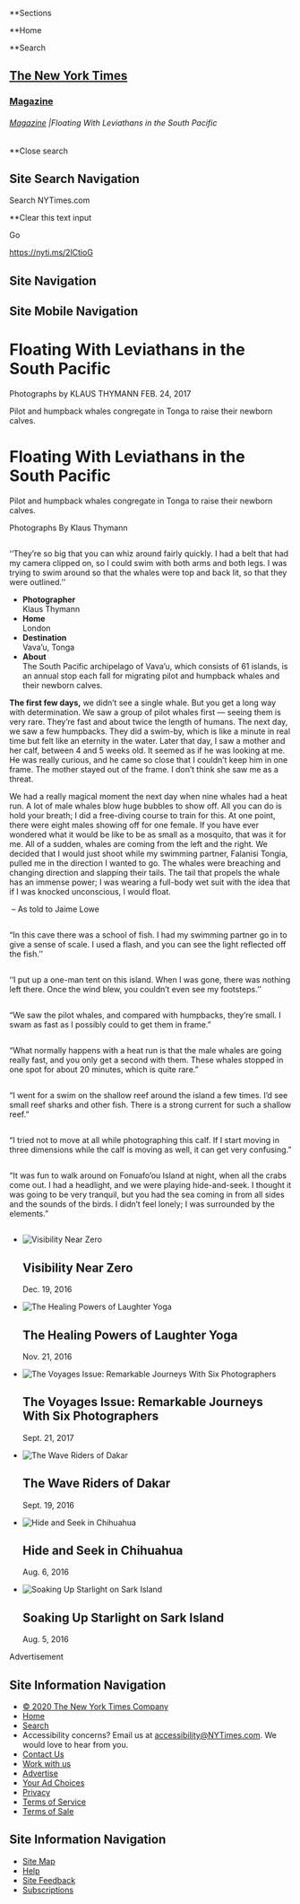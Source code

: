 <div id="suggestions" class="suggestions messenger nocontent robots-nocontent" style="display:none;">

<div class="message-bed">

<div class="message-container last-message-container">

<div class="message">

<span class="message-content"> **<span class="message-title">NYTimes.com
no longer supports Internet Explorer 9 or earlier. Please upgrade your
browser.</span> [LEARN MORE
»](http://www.nytimes3xbfgragh.onion/content/help/site/ie9-support.html)
</span>

</div>

</div>

</div>

</div>

<div id="shell" class="shell">

<div class="container">

<div class="quick-navigation button-group">

**<span class="button-text">Sections</span>

**<span class="button-text">Home</span>

**<span class="button-text">Search</span>

</div>

<div class="branding">

## [<span class="visually-hidden">The New York Times</span>](http://www.nytimes3xbfgragh.onion/)

### <span class="label-text"> [Magazine](https://www.nytimes3xbfgragh.onion/section/magazine) </span>

</div>

<div class="story-meta">

###### <span class="kicker-label"> [Magazine](https://www.nytimes3xbfgragh.onion/section/magazine) </span> <span class="pipe">|</span>Floating With Leviathans in the South Pacific

</div>

<div class="user-tools">

<div id="sharetools-masthead" class="sharetools theme-classic sharetools-masthead" data-aria-label="tools" data-role="group" data-shares="facebook,twitter,email,show-all,save" data-url="https://www.nytimes3xbfgragh.onion/interactive/2017/02/24/magazine/voyages-pilot-humpback-whales-tonga.html" data-title="Floating With Leviathans in the South Pacific" data-author="Photographs by KLAUS THYMANN" data-media="https://static01.graylady3jvrrxbe.onion/images/icons/t_logo_291_black.png" data-description="Pilot and humpback whales congregate in Tonga to raise their newborn calves." data-publish-date="February 24, 2017">

<div class="ad sharetools-inline-article-ad hidden nocontent robots-nocontent">

</div>

</div>

<div class="user-tools-button-group button-group">

</div>

</div>

</div>

<div class="search-flyout-panel flyout-panel">

**<span class="visually-hidden">Close search</span>

## Site Search Navigation

<div class="control">

<div class="label-container visually-hidden">

Search NYTimes.com

</div>

<div class="field-container">

**<span id="clear-search-input" class="visually-hidden">Clear this text
input</span>

<div class="auto-suggest" style="display: none;">

</div>

Go

</div>

</div>

</div>

<div id="notification-modals" class="notification-modals">

</div>

<span class="story-short-url"><https://nyti.ms/2lCtioG></span>

## Site Navigation

## Site Mobile Navigation

<div id="page" class="page">

<div id="main" class="main" data-role="main">

<div class="story-meta">

# Floating With Leviathans in the South Pacific

<div class="story-meta-footer interactive-meta-footer">

<div class="interactive-byline">

<span class="byline" itemprop="author creator" itemscope="" itemtype="http://schema.org/Person">
Photographs by
<span class="byline-author" data-byline-name="KLAUS THYMANN" itemprop="name">KLAUS
THYMANN</span> </span> FEB. 24, 2017

</div>

<span class="summary-text">Pilot and humpback whales congregate in Tonga
to raise their newborn
calves.</span>

</div>

</div>

<div id="voyages-pilot-humpback-whales-tonga" class="interactive-graphic">

<div id="g-graphic" data-preview-slug="2016-06-23-brexit-photos">

<div class="story-header story-meta g-ease">

# Floating With Leviathans in the South Pacific

Pilot and humpback whales congregate in Tonga to raise their newborn
calves.

Photographs By Klaus
Thymann

</div>

</div>

<div class="centered-block g-ease">

<div class="large-photo">

![](data:image/gif;base64,R0lGODlhAQABAPAAAO3t7QAAACH/C1hNUCBEYXRhWE1QAT8AIfkEBQAAAAAsAAAAAAEAAQAAAgJEAQA7)

<div class="caption">

‘‘They’re so big that you can whiz around fairly quickly. I had a belt
that had my camera clipped on, so I could swim with both arms and both
legs. I was trying to swim around so that the whales were top and back
lit, so that they were outlined.’’ 

</div>

</div>

</div>

<div class="centered-block g-ease">

<div class="intro">

  - <span class="listy_label">**Photographer**</span>  
    Klaus Thymann
  - <span class="listy_label">**Home**</span>  
    London
  - <span class="listy_label">**Destination**</span>  
    Vava’u, Tonga
  - <span class="listy_label">**About**</span>  
    The South Pacific archipelago of Vava’u, which consists of 61
    islands, is an annual stop each fall for migrating pilot and
    humpback whales and their newborn calves.

<div class="voyages-intro">

**The first few days,** we didn’t see a single whale. But you get a long
way with determination. We saw a group of pilot whales first — seeing
them is very rare. They’re fast and about twice the length of humans.
The next day, we saw a few humpbacks. They did a swim-by, which is like
a minute in real time but felt like an eternity in the water. Later that
day, I saw a mother and her calf, between 4 and 5 weeks old. It seemed
as if he was looking at me. He was really curious, and he came so close
that I couldn’t keep him in one frame. The mother stayed out of the
frame. I don’t think she saw me as a threat.

We had a really magical moment the next day when nine whales had a heat
run. A lot of male whales blow huge bubbles to show off. All you can do
is hold your breath; I did a free-diving course to train for this. At
one point, there were eight males showing off for one female. If you
have ever wondered what it would be like to be as small as a mosquito,
that was it for me. All of a sudden, whales are coming from the left and
the right. We decided that I would just shoot while my swimming partner,
Falanisi Tongia, pulled me in the direction I wanted to go. The whales
were breaching and changing direction and slapping their tails. The tail
that propels the whale has an immense power; I was wearing a full-body
wet suit with the idea that if I was knocked unconscious, I would float.

<span class="signer"> – As told to Jaime
Lowe</span>

</div>

</div>

</div>

<div class="centered-block g-ease">

<div class="large-photo-vertical">

![](data:image/gif;base64,R0lGODlhAQABAPAAAO3t7QAAACH/C1hNUCBEYXRhWE1QAT8AIfkEBQAAAAAsAAAAAAEAAQAAAgJEAQA7)

<div class="caption">

“In this cave there was a school of fish. I had my swimming partner go
in to give a sense of scale. I used a flash, and you can see the light
reflected off the
fish.’’ 

</div>

</div>

</div>

<div class="centered-block g-ease">

<div class="large-photo">

![](data:image/gif;base64,R0lGODlhAQABAPAAAO3t7QAAACH/C1hNUCBEYXRhWE1QAT8AIfkEBQAAAAAsAAAAAAEAAQAAAgJEAQA7)

<div class="caption">

‘‘I put up a one-man tent on this island. When I was gone, there was
nothing left there. Once the wind blew, you couldn’t even see my
footsteps.’’ 

</div>

</div>

</div>

<div class="centered-block g-ease">

<div class="large-photo">

![](data:image/gif;base64,R0lGODlhAQABAPAAAO3t7QAAACH/C1hNUCBEYXRhWE1QAT8AIfkEBQAAAAAsAAAAAAEAAQAAAgJEAQA7)

<div class="caption">

“We saw the pilot whales, and compared with humpbacks, they’re small. I
swam as fast as I possibly could to get them in
frame.”

</div>

</div>

</div>

<div class="centered-block g-ease">

<div class="large-photo">

![](data:image/gif;base64,R0lGODlhAQABAPAAAO3t7QAAACH/C1hNUCBEYXRhWE1QAT8AIfkEBQAAAAAsAAAAAAEAAQAAAgJEAQA7)

<div class="caption">

“What normally happens with a heat run is that the male whales are going
really fast, and you only get a second with them. These whales stopped
in one spot for about 20 minutes, which is quite
rare.”

</div>

</div>

</div>

<div class="centered-block g-ease">

<div class="large-photo">

![](data:image/gif;base64,R0lGODlhAQABAPAAAO3t7QAAACH/C1hNUCBEYXRhWE1QAT8AIfkEBQAAAAAsAAAAAAEAAQAAAgJEAQA7)

<div class="caption">

“I went for a swim on the shallow reef around the island a few times.
I’d see small reef sharks and other fish. There is a strong current
for such a shallow
reef.”

</div>

</div>

</div>

<div class="centered-block g-ease">

<div class="large-photo-vertical">

![](data:image/gif;base64,R0lGODlhAQABAPAAAO3t7QAAACH/C1hNUCBEYXRhWE1QAT8AIfkEBQAAAAAsAAAAAAEAAQAAAgJEAQA7)

<div class="caption">

“I tried not to move at all while photographing this calf. If I start
moving in three dimensions while the calf is moving as well, it can get
very
confusing.”

</div>

</div>

</div>

<div class="centered-block g-ease">

<div class="large-photo">

![](data:image/gif;base64,R0lGODlhAQABAPAAAO3t7QAAACH/C1hNUCBEYXRhWE1QAT8AIfkEBQAAAAAsAAAAAAEAAQAAAgJEAQA7)

<div class="caption">

“It was fun to walk around on Fonuafo’ou Island at night, when all the
crabs come out. I had a headlight, and we were playing hide-and-seek. I
thought it was going to be very tranquil, but you had the sea coming in
from all sides and the sounds of the birds. I didn’t feel lonely; I was
surrounded by the
elements.”

</div>

</div>

</div>

</div>

<div id="related-coverage" class="section related-coverage nocontent robots-nocontent">

<div class="nocontent robots-nocontent">

## 

  - [](https://www.nytimes3xbfgragh.onion/interactive/2016/12/09/magazine/newfoundland-canada-fog-photography.html)
    
    <div class="wide-thumb">
    
    ![Visibility Near
    Zero](https://static01.graylady3jvrrxbe.onion/images/2016/12/11/magazine/11voyages1/11voyages1-mediumThreeByTwo225.jpg)
    
    </div>
    
    ## Visibility Near Zero
    
    Dec. 19,
    2016

  - [](https://www.nytimes3xbfgragh.onion/interactive/2016/11/06/magazine/voyages-laughter-yoga-bangalore.html)
    
    <div class="wide-thumb">
    
    ![The Healing Powers of Laughter
    Yoga](https://static01.graylady3jvrrxbe.onion/images/2016/11/06/magazine/06-voyages-india-slide-YQWN/06-voyages-india-slide-YQWN-mediumThreeByTwo225.jpg)
    
    </div>
    
    ## The Healing Powers of Laughter Yoga
    
    Nov. 21,
    2016

  - [](https://www.nytimes3xbfgragh.onion/interactive/2016/09/25/magazine/the-voyages-issue.html)
    
    <div class="wide-thumb">
    
    ![The Voyages Issue: Remarkable Journeys With Six
    Photographers](https://static01.graylady3jvrrxbe.onion/images/2016/09/25/magazine/25danakil-ss-slide-CNK4/25danakil-ss-slide-CNK4-mediumThreeByTwo225.jpg)
    
    </div>
    
    ## The Voyages Issue: Remarkable Journeys With Six Photographers
    
    Sept. 21,
    2017

  - [](https://www.nytimes3xbfgragh.onion/interactive/2016/09/11/magazine/voyages-dakar-surfing.html)
    
    <div class="wide-thumb">
    
    ![The Wave Riders of
    Dakar](https://static01.graylady3jvrrxbe.onion/images/2016/09/11/magazine/11voyages-dakar-slide-0XPP/11voyages-dakar-slide-0XPP-mediumThreeByTwo225.jpg)
    
    </div>
    
    ## The Wave Riders of Dakar
    
    Sept. 19,
    2016

  - [](https://www.nytimes3xbfgragh.onion/interactive/2016/08/07/magazine/voyages-hide-and-seek-in-chihuahua.html)
    
    <div class="wide-thumb">
    
    ![Hide and Seek in
    Chihuahua](https://static01.graylady3jvrrxbe.onion/images/2016/08/07/magazine/07voyages-chihuahua-mexic-slide-YWW0/07voyages-chihuahua-mexic-slide-YWW0-mediumThreeByTwo225.jpg)
    
    </div>
    
    ## Hide and Seek in Chihuahua
    
    Aug. 6,
    2016

  - [](https://www.nytimes3xbfgragh.onion/interactive/2016/04/28/magazine/sark-island-stars.html)
    
    <div class="wide-thumb">
    
    ![Soaking Up Starlight on Sark
    Island](https://static01.graylady3jvrrxbe.onion/images/2016/05/01/magazine/01voyages-normandy-coast-slide-W1Q9/01voyages-normandy-coast-slide-W1Q9-mediumThreeByTwo225.jpg)
    
    </div>
    
    ## Soaking Up Starlight on Sark Island
    
    Aug. 5, 2016

</div>

</div>

<div id="BottomAd" class="ad bottom-ad nocontent robots-nocontent">

<div class="accessibility-ad-header">

Advertisement

</div>

</div>

</div>

## Site Information Navigation

  - [©
    <span itemprop="copyrightYear">2020</span><span itemprop="copyrightHolder provider sourceOrganization" itemscope="" itemtype="http://schema.org/Organization" itemid="http://www.nytimes3xbfgragh.onion"><span itemprop="name">
    The New York Times
    Company</span></span>](https://help.nytimes3xbfgragh.onion/hc/en-us/articles/115014792127-Copyright-notice)
  - [Home](https://www.nytimes3xbfgragh.onion)
  - [Search](https://www.nytimes3xbfgragh.onion/search/)
  - Accessibility concerns? Email us at <accessibility@NYTimes.com>. We
    would love to hear from you.
  - [Contact
    Us](https://help.nytimes3xbfgragh.onion/hc/en-us/articles/115015385887-Contact-Us)
  - [Work with us](https://www.nytco.com/careers/)
  - [Advertise](https://nytmediakit.com/)
  - [Your Ad
    Choices](https://help.nytimes3xbfgragh.onion/hc/en-us/articles/115014892108-Privacy-policy#pp)
  - [Privacy](https://help.nytimes3xbfgragh.onion/hc/en-us/articles/115014892108-Privacy-policy)
  - [Terms of
    Service](https://help.nytimes3xbfgragh.onion/hc/en-us/articles/115014893428-Terms-of-service)
  - [Terms of
    Sale](https://help.nytimes3xbfgragh.onion/hc/en-us/articles/115014893968-Terms-of-sale)

## Site Information Navigation

  - [Site Map](https://spiderbites.nytimes3xbfgragh.onion)
  - [Help](https://help.nytimes3xbfgragh.onion/hc/en-us)
  - [Site
    Feedback](https://help.nytimes3xbfgragh.onion/hc/en-us/articles/115015385887-Contact-Us?redir=myacc)
  - [Subscriptions](https://www.nytimes3xbfgragh.onion/subscription?campaignId=37WXW)

</div>

</div>

<div id="Inv1" class="ad inv1-ad hidden">

</div>

<div id="Inv2" class="ad inv2-ad hidden">

</div>

<div id="Inv3" class="ad inv3-ad hidden">

</div>

<div id="ab1" class="ad ab1-ad hidden">

</div>

<div id="ab2" class="ad ab2-ad hidden">

</div>

<div id="ab3" class="ad ab3-ad hidden">

</div>

<div id="prop1" class="ad prop1-ad hidden">

</div>

<div id="prop2" class="ad prop2-ad hidden">

</div>

<div id="Anchor" class="ad anchor-ad hidden">

</div>

<div id="ADX_CLIENTSIDE" class="ad adx-clientside-ad hidden">

</div>
